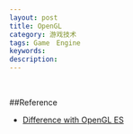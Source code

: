 ```yaml
---
layout: post
title: OpenGL
category: 游戏技术
tags: Game　Engine
keywords: 
description: 
---
```


 

##Reference

* [Difference with OpenGL ES](http://wiki.maemo.org/OpenGL-ES)






